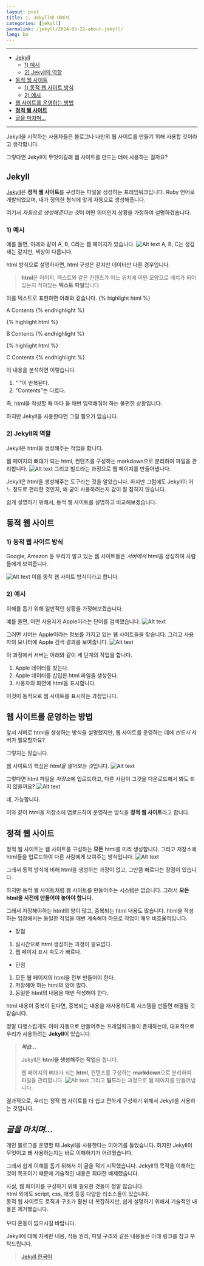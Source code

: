 ```yaml
---
layout: post
title: 1. Jekyll에 대해서
categories: [jekyll]
permalink: /jekyll/2024-03-22-about-jekyll/
lang: ko
---
```

***
- [Jekyll](#jekyll)
	- [1) 예시](#1-예시)
	- [2) Jekyll의 역할](#2-jekyll의-역할)
- [동적 웹 사이트](#동적-웹-사이트)
	- [1) 동적 웹 사이트 방식](#1-동적-웹-사이트-방식)
	- [2) 예시](#2-예시)
- [웹 사이트를 운영하는 방법](#웹-사이트를-운영하는-방법)
- [**정적 웹 사이트**](#정적-웹-사이트)
- [글을 마치며...](#글을-마치며)

***

Jekyll을 시작하는 사용자들은 블로그나 나만의 웹 사이트를 만들기 위해 사용할 것이라고 생각합니다.

그렇다면 Jekyll이 무엇이길래 웹 사이트를 만드는 데에 사용하는 걸까요?

## **Jekyll**
[Jekyll](https://jekyllrb.com)은 **정적 웹 사이트**를 구성하는 파일을 생성하는 프레임워크입니다.
Ruby 언어로 개발되었으며, 내가 정의한 형식에 맞게 자동으로 생성해줍니다.

여기서 *자동으로 생성해준다는 것*이 어떤 의미인지 상황을 가정하여 설명하겠습니다.

### 1) 예시
예를 들면, 아래와 같이 A, B, C라는 웹 페이지가 있습니다.
![Alt text](/assets/images/jekyll/image7.jpg)
A, B, C는 생김새는 같지만, 색상이 다릅니다.

html 방식으로 설명하자면, html 구성은 같지만 데이터만 다른 경우입니다.
> **html**은 이미지, 텍스트와 같은 컨텐츠가 어느 위치에 어떤 모양으로 배치가 되어있는지 적혀있는 **텍스트 파일**입니다.

이를 텍스트로 표현하면 아래와 같습니다.
{% highlight html %}
<html> A Contents </html>
{% endhighlight %}

{% highlight html %}
<html> B Contents </html>
{% endhighlight %}

{% highlight html %}
<html> C Contents </html>
{% endhighlight %}

이 내용을 분석하면 이렇습니다.
1. "<html> </html>"이 반복된다.
2. "Contents"는 다르다.

즉, html을 작성할 때 마다 <html> </html>을 매번 입력해줘야 하는 불편한 상황입니다.

하지만 Jekyll을 사용한다면 그럴 필요가 없습니다.

### 2) Jekyll의 역할
Jekyll은 html을 생성해주는 작업을 합니다.

웹 페이지의 뼈대가 되는 html, 컨텐츠를 구성하는 markdown으로 분리하여 파일을 관리합니다.
![Alt text](/assets/images/jekyll/image8.jpg)
그리고 빌드라는 과정으로 웹 페이지를 만들어냅니다.

Jekyll은 html을 생성해주는 도구라는 것을 알았습니다.
하지만 그럼에도 Jekyll이 어느 정도로 편리한 것인지, 왜 굳이 사용하려는지 감이 잘 잡히지 않습니다.

쉽게 설명하기 위해서, 동적 웹 사이트를 설명하고 비교해보겠습니다.

## **동적 웹 사이트**
### 1) 동적 웹 사이트 방식
Google, Amazon 등 우리가 알고 있는 웹 사이트들은 *서버에서* html을 생성하여 사람들에게 보여줍니다.

![Alt text](/assets/images/jekyll/image1.jpg)
이를 동적 웹 사이트 방식이라고 합니다.

### 2) 예시
이해를 돕기 위해 일반적인 상황을 가정해보겠습니다.

예를 들면, 어떤 사용자가 Apple이라는 단어를 검색했습니다.
![Alt text](/assets/images/jekyll/image2.jpg)

그러면 서버는 Apple이라는 정보를 가지고 있는 웹 사이트들을 찾습니다.
그리고 사용자의 모니터에 Apple 검색 결과를 보여줍니다.
![Alt text](/assets/images/jekyll/image3.jpg)

이 과정에서 서버는 아래와 같이 세 단계의 작업을 합니다.
1. Apple 데이터를 찾는다.
2. Apple 데이터를 삽입한 html 파일을 생성한다.
3. 사용자의 화면에 html을 표시합니다.

이것이 동적으로 웹 사이트를 표시하는 과정입니다.

## **웹 사이트를 운영하는 방법**
앞서 서버로 html을 생성하는 방식을 설명했지만, 웹 사이트를 운영하는 데에 *반드시* 서버가 필요할까요?

그렇지는 않습니다.

웹 사이트의 핵심은 *html을 열어보는 것*입니다.
![Alt text](/assets/images/jekyll/image4.jpg)

그렇다면 html 파일을 *저장소*에 업로드하고, 다른 사람이 그것을 다운로드해서 봐도 되지 않을까요?
![Alt text](/assets/images/jekyll/image5.jpg)

네, 가능합니다.

이와 같이 html을 저장소에 업로드하여 운영하는 방식을 **정적 웹 사이트**라고 합니다.

## **정적 웹 사이트**
정적 웹 사이트는 웹 사이트를 구성하는 **모든** html를 미리 생성합니다. 그리고 저장소에 html들을 업로드하여 다른 사람에게 보여주는 방식입니다.
![Alt text](/assets/images/jekyll/image6.jpg)

그래서 동적 방식에 비해 html을 생성하는 과정이 없고, 그만큼 빠르다는 장점이 있습니다.

하지만 동적 웹 사이트처럼 웹 사이트를 만들어주는 시스템은 없습니다.
그래서 **모든 html을 사전에 만들어야 놓아야 합니다.**

그래서 저장해야하는 html의 양이 많고, 중복되는 html 내용도 많습니다.
html을 작성하는 입장에서는 동일한 작업을 매번 계속해야 하므로 작업이 매우 비효율적입니다.

- 장점<br>
1) 실시간으로 html 생성하는 과정이 필요없다.<br>
2) 웹 페이지 표시 속도가 빠르다.<br>

- 단점<br>
1) 모든 웹 페이지의 html을 전부 만들어야 한다.<br>
2) 저장해야 하는 html의 양이 많다.<br>
3) 동일한 html의 내용을 매번 작성해야 한다.<br>

html 내용이 중복이 된다면, 중복되는 내용을 재사용하도록 시스템을 만들면 해결될 것 같습니다.

정말 다행스럽게도 이미 자동으로 만들어주는 프레임워크들이 존재하는데, 대표적으로 우리가 사용하려는 **Jekyll**이 있습니다.

> ***복습...***
>
> Jekyll은 **html을 생성해주는 작업**을 합니다.
>
> 웹 페이지의 뼈대가 되는 **html**, 컨텐츠를 구성하는 **markdown**으로 분리하여 파일을 관리합니다.
> ![Alt text](/assets/images/jekyll/image8.jpg)
> 그리고 **빌드**라는 과정으로 웹 페이지를 만들어냅니다.

결과적으로, 우리는 정적 웹 사이트를 더 쉽고 편하게 구성하기 위해서 Jekyll을 사용하는 것입니다.

## *글을 마치며...*
개인 블로그를 운영할 때 Jekyll을 사용한다는 이야기를 들었습니다.
하지만 Jekyll이 무엇이고 왜 사용하는지는 바로 이해하기가 어려웠습니다.

그래서 쉽게 이해를 돕기 위해서 이 글을 적기 시작했습니다.
Jekyll의 목적을 이해하는 것이 목표이기 때문에 기술적인 내용은 최대한 배제했습니다.

<div class="message">
사실, 웹 페이지를 구성하기 위해 필요한 것들이 정말 많습니다.<br>
html 외에도 script, css, 애셋 등등 다양한 리소스들이 있습니다.<br>
동적 웹 사이트도 로직과 구조가 훨씬 더 복잡하지만, 쉽게 설명하기 위해서 기술적인 내용은 제거했습니다.<br>
<br>
부디 혼동이 없으시길 바랍니다.
</div>

Jekyll에 대해 자세한 내용, 작동 원리, 파일 구조와 같은 내용들은 아래 링크를 참고 부탁드립니다.
> [Jekyll 한국어](https://jekyllrb-ko.github.io/)
